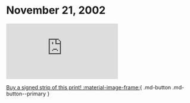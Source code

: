 # November 21, 2002

![](https://www.achewood.com/comic.php?date=11212002)

[Buy a signed strip of this print! :material-image-frame:](https://achewood-holiday-pop-up.myshopify.com/products/strip#11212002){ .md-button .md-button--primary }
